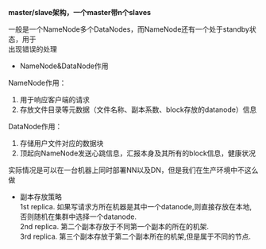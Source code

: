 **master/slave架构，一个master带n个slaves**  

一般是一个NameNode多个DataNodes，而NameNode还有一个处于standby状态，用于  
出现错误的处理  

* NameNode&DataNode作用  

NameNode作用：  
1. 用于响应客户端的请求  
2. 存放文件目录等元数据（文件名称、副本系数、block存放的datanode）信息  

DataNode作用：  
1. 存储用户文件对应的数据块  
2. 顶起向NameNode发送心跳信息，汇报本身及其所有的block信息，健康状况  

实际情况是可以在一台机器上同时部署NN以及DN，但是我们在生产环境中不这么做  

* 副本存放策略  
1st replica. 如果写请求方所在机器是其中一个datanode,则直接存放在本地,  
否则随机在集群中选择一个datanode.  
2nd replica. 第二个副本存放于不同第一个副本的所在的机架.  
3rd replica. 第三个副本存放于第二个副本所在的机架,但是属于不同的节点.  
